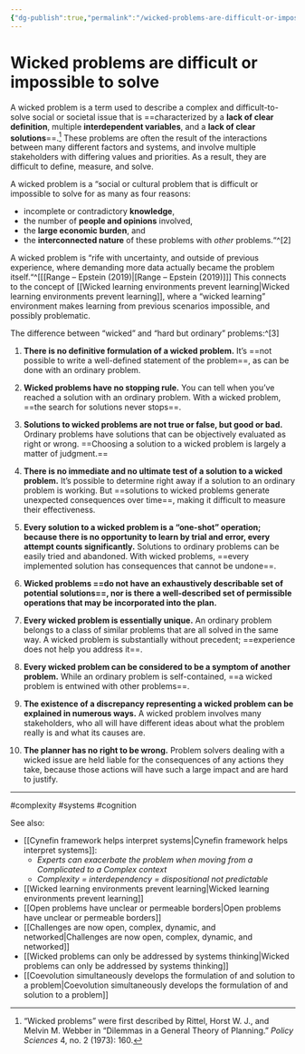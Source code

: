 ```yaml
---
{"dg-publish":true,"permalink":"/wicked-problems-are-difficult-or-impossible-to-solve/"}
---
```



# Wicked problems are difficult or impossible to solve

A wicked problem is a term used to describe a complex and difficult-to-solve social or societal issue that is ==characterized by a **lack of clear definition**, multiple **interdependent variables**, and a **lack of clear solutions**==.[^1] These problems are often the result of the interactions between many different factors and systems, and involve multiple stakeholders with differing values and priorities. As a result, they are difficult to define, measure, and solve.


A wicked problem is a “social or cultural problem that is difficult or impossible to solve for as many as four reasons: 
- incomplete or contradictory **knowledge**, 
- the number of **people and opinions** involved, 
- the **large economic burden**, and 
- the **interconnected nature** of these problems with *other* problems.“^[2]

A wicked problem is “rife with uncertainty, and outside of previous experience, where demanding more data actually became the problem itself.“^[[[Range – Epstein (2019)\|[Range – Epstein (2019)]]] This connects to the concept of [[Wicked learning environments prevent learning\|Wicked learning environments prevent learning]], where a “wicked learning” environment makes learning from previous scenarios impossible, and possibly problematic.

The difference between “wicked” and “hard but ordinary” problems:^[3]

1. **There is no definitive formulation of a wicked problem.** It’s ==not possible to write a well-defined statement of the problem==, as can be done with an ordinary problem.

2. **Wicked problems have no stopping rule.** You can tell when you’ve reached a solution with an ordinary problem. With a wicked problem, ==the search for solutions never stops==.

3. **Solutions to wicked problems are not true or false, but good or bad.** Ordinary problems have solutions that can be objectively evaluated as right or wrong. ==Choosing a solution to a wicked problem is largely a matter of judgment.==

4. **There is no immediate and no ultimate test of a solution to a wicked problem.** It’s possible to determine right away if a solution to an ordinary problem is working. But ==solutions to wicked problems generate unexpected consequences over time==, making it difficult to measure their effectiveness.

5. **Every solution to a wicked problem is a “one-shot” operation; because there is no opportunity to learn by trial and error, every attempt counts significantly.** Solutions to ordinary problems can be easily tried and abandoned. With wicked problems, ==every implemented solution has consequences that cannot be undone==.

6. **Wicked problems ==do not have an exhaustively describable set of potential solutions==, nor is there a well-described set of permissible operations that may be incorporated into the plan.**

7. **Every wicked problem is essentially unique.** An ordinary problem belongs to a class of similar problems that are all solved in the same way. A wicked problem is substantially without precedent; ==experience does not help you address it==.

8. **Every wicked problem can be considered to be a symptom of another problem.** While an ordinary problem is self-contained, ==a wicked problem is entwined with other problems==.

9. **The existence of a discrepancy representing a wicked problem can be explained in numerous ways.** A wicked problem involves many stakeholders, who all will have different ideas about what the problem really is and what its causes are.

10. **The planner has no right to be wrong.** Problem solvers dealing with a wicked issue are held liable for the consequences of any actions they take, because those actions will have such a large impact and are hard to justify.

---
#complexity #systems #cognition 

See also: 
- [[Cynefin framework helps interpret systems\|Cynefin framework helps interpret systems]]: 
	- *Experts can exacerbate the problem when moving from a Complicated to a Complex context*
	- *Complexity = interdependency = dispositional not predictable*
- [[Wicked learning environments prevent learning\|Wicked learning environments prevent learning]]
- [[Open problems have unclear or permeable borders\|Open problems have unclear or permeable borders]]
- [[Challenges are now open, complex, dynamic, and networked\|Challenges are now open, complex, dynamic, and networked]]
- [[Wicked problems can only be addressed by systems thinking\|Wicked problems can only be addressed by systems thinking]]
- [[Coevolution simultaneously develops the formulation of and solution to a problem\|Coevolution simultaneously develops the formulation of and solution to a problem]]


[^1]: “Wicked problems” were first described by Rittel, Horst W. J., and Melvin M. Webber in “Dilemmas in a General Theory of Planning.” _Policy Sciences_ 4, no. 2 (1973): 160.
[^2]: Kolko, Jon. “Wicked Problems: Problems Worth Solving.” Stanford Social Innovation Review, March 6, 2012. [https://ssir.org/books/excerpts/entry/wicked_problems_problems_worth_solving](https://ssir.org/books/excerpts/entry/wicked_problems_problems_worth_solving).
[^3]: Cited in Camillus, John C. “Strategy as a Wicked Problem.” _Harvard Business Review_, May 1, 2008. [https://hbr.org/2008/05/strategy-as-a-wicked-problem](https://hbr.org/2008/05/strategy-as-a-wicked-problem).